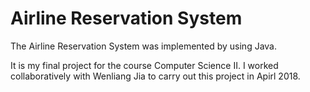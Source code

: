# Airline Reservation System

The Airline Reservation System was implemented by using Java.

It is my final project for the course Computer Science II. I worked collaboratively with Wenliang Jia to carry out this project in Apirl 2018.
